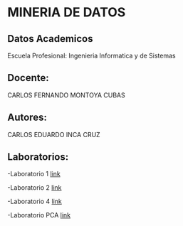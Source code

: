 # MINERIA DE DATOS

## Datos Academicos


Escuela Profesional: Ingenieria Informatica y de Sistemas

## Docente:

CARLOS FERNANDO MONTOYA CUBAS

## Autores:

CARLOS EDUARDO INCA CRUZ


## Laboratorios:

-Laboratorio 1 [link](https://github.com/eduardo270/MINERIADEDATOS/blob/main/ACTIVIDADESSEGUNDAPARCIAL/DM1_Laboratorio.ipynb)

-Laboratorio 2 [link](https://github.com/eduardo270/MINERIADEDATOS/blob/main/ACTIIVIDADES_TERCERA_PARCIAL/Lab02.ipynb)

-Laboratorio 4 [link](https://github.com/eduardo270/MINERIADEDATOS/blob/main/ACTIIVIDADES_TERCERA_PARCIAL/Lab04.ipynb)

-Laboratorio PCA [link](https://github.com/eduardo270/MINERIADEDATOS/blob/main/ACTIIVIDADES_TERCERA_PARCIAL/Lab_PCA.ipynb)
